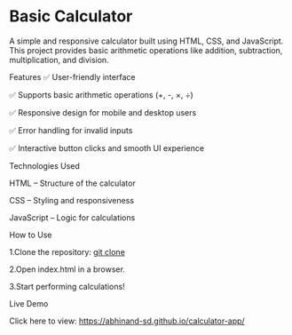 # Basic Calculator

A simple and responsive calculator built using HTML, CSS, and JavaScript. This project provides basic arithmetic operations like addition, subtraction, multiplication, and division.

Features
✅ User-friendly interface

✅ Supports basic arithmetic operations (+, -, ×, ÷)

✅ Responsive design for mobile and desktop users

✅ Error handling for invalid inputs

✅ Interactive button clicks and smooth UI experience

Technologies Used

HTML – Structure of the calculator

CSS – Styling and responsiveness

JavaScript – Logic for calculations

How to Use

1.Clone the repository: [git clone](https://github.com/Abhinand-SD/calculator-app.git)

2.Open index.html in a browser.

3.Start performing calculations!

Live Demo

Click here to view: https://abhinand-sd.github.io/calculator-app/

